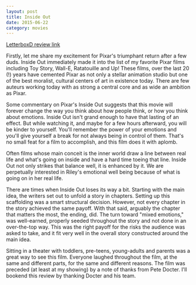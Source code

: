 ```yaml
---
layout: post
title: Inside Out 
date: 2015-06-22
category: movies
---
```

 
[LetterboxD review link](http://letterboxd.com/samarthbhaskar/film/inside-out-2015/)

 Firstly, let me share my excitement for Pixar's triumphant return after a few duds. Inside Out immediately made it into the list of my favorite Pixar films including Toy Story, Wall-E, Ratatouille and Up! These films, over the last 20 (!) years have cemented Pixar as not only a stellar animation studio but one of the best moralist, cultural centers of art in existence today. There are few auteurs working today with as strong a central core and as wide an ambition as Pixar.

Some commentary on Pixar's Inside Out suggests that this movie will forever change the way you think about how people think, or how you think about emotions. Inside Out isn't grand enough to have that lasting of an effect. But while watching it, and maybe for a few hours afterward, you will be kinder to yourself. You'll remember the power of your emotions and you'll give yourself a break for not always being in control of them. That's no small feat for a film to accomplish, and this film does it with aplomb. 

Often films whose main conceit is the inner world draw a line between real life and what's going on inside and have a hard time toeing that line. Inside Out not only strikes that balance well, it is enhanced by it. We are perpetually interested in Riley's emotional well being because of what is going on in her real life. 

There are times when Inside Out loses its way a bit. Starting with the main idea, the writers set out to unfold a story in chapters. Setting up this scaffolding was a smart structural decision. However, not every chapter in the story achieved the same payoff. With that said, arguably the chapter that matters the most, the ending, did. The turn toward "mixed emotions," was well-earned, properly seeded throughout the story and not done in an over-the-top way. This was the right payoff for the risks the audience was asked to take, and it fit very well in the overall story constructed around the main idea.

Sitting in a theater with toddlers, pre-teens, young-adults and parents was a great way to see this film. Everyone laughed throughout the film, at the same and different parts, for the same and different reasons. The film was preceded (at least at my showing) by a note of thanks from Pete Docter. I'll bookend this review by thanking Docter and his team. 

